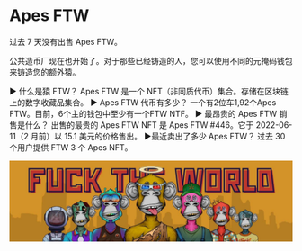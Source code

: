 # Apes FTW

过去 7 天没有出售 Apes FTW。

公共造币厂现在也开始了。对于那些已经铸造的人，您可以使用不同的元掩码钱包来铸造您的额外猿。

▶ 什么是猿 FTW？
Apes FTW 是一个 NFT（非同质代币）集合。存储在区块链上的数字收藏品集合。
▶ Apes FTW 代币有多少？
一个有2位车1,92个Apes FTW。目前，6个主的钱包中至少有一个FTW NTF。
▶ 最昂贵的 Apes FTW 销售是什么？
出售的最贵的 Apes FTW NFT 是 Apes FTW #446。它于 2022-06-11（2 月前）以 15.1 美元的价格售出。
▶最近卖出了多少 Apes FTW？
过去 30 个用户提供 FTW 3 个 Apes NFT。

![NFT](FU-rNWeaQAAmrw2.jpg)

